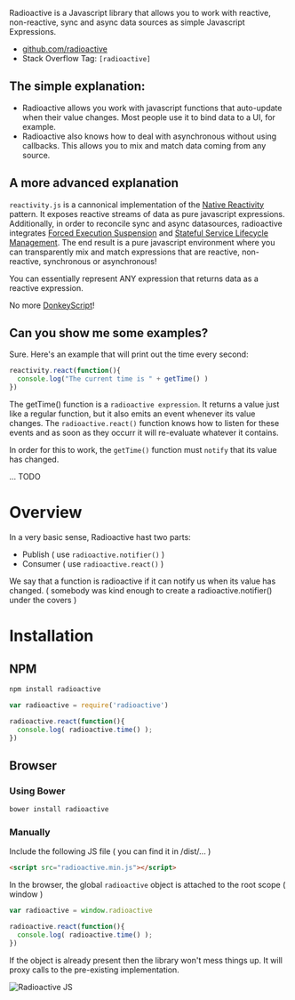 Radioactive is a Javascript library that allows you to work with reactive, non-reactive, sync and async data sources as simple Javascript Expressions.

* [github.com/radioactive](https://github.com/radioactive)
* Stack Overflow Tag: `[radioactive]`


## The simple explanation:

* Radioactive allows you work with javascript functions that auto-update when their value changes. Most people use it to bind data to a UI, for example. 
* Radioactive also knows how to deal with asynchronous without using callbacks. This allows you to mix and match data coming from any source.

## A more advanced explanation

`reactivity.js` is a cannonical implementation of the [Native Reactivity](https://github.com/aldonline/reactivity/wiki/Native-Reactivity) pattern. It exposes reactive streams of data as pure javascript expressions.
Additionally, in order to reconcile sync and async datasources, radioactive integrates [Forced Execution Suspension](https://github.com/aldonline/reactivity/wiki/Forced-Execution-Suspension) and [Stateful Service Lifecycle Management](https://github.com/aldonline/reactivity/wiki/Stateful-Service-Lifecycle-Management).
The end result is a pure javascript environment where you can transparently mix and match expressions that are reactive, non-reactive, synchronous or asynchronous!

You can essentially represent ANY expression that returns data as a reactive expression.

No more [DonkeyScript](https://www.donkeyscript.org/)!


## Can you show me some examples?

Sure. Here's an example that will print out the time every second:

```javascript
reactivity.react(function(){
  console.log("The current time is " + getTime() )
})
```

The getTime() function is a `radioactive expression`. It returns a value just like a regular function, but it also emits an event whenever its value changes. The `radioactive.react()` function knows how to listen for these events and as soon as they occurr it will re-evaluate whatever it contains.

In order for this to work, the `getTime()` function must `notify` that its value has changed.

... TODO

# Overview

In a very basic sense, Radioactive hast two parts:

* Publish ( use `radioactive.notifier()` )
* Consumer ( use `radioactive.react()` )

We say that a function is radioactive if it can notify us when its value has changed.
( somebody was kind enough to create a radioactive.notifier() under the covers )

# Installation

## NPM

```bash
npm install radioactive
```

```javascript
var radioactive = require('radioactive')

radioactive.react(function(){
  console.log( radioactive.time() );
})
```

## Browser

### Using Bower

```bash
bower install radioactive
```

### Manually

Include the following JS file ( you can find it in /dist/... )

```html
<script src="radioactive.min.js"></script>
```

In the browser, the global `radioactive` object is attached to the root scope ( window )

```javascript
var radioactive = window.radioactive

radioactive.react(function(){
  console.log( radioactive.time() );
})
```

If the object is already present then the library won't mess things up.
It will proxy calls to the pre-existing implementation.


![Radioactive JS](https://dl.dropboxusercontent.com/u/497895/radioactivejs.org/radioactive-js-logo.png "Radioactive JS")
